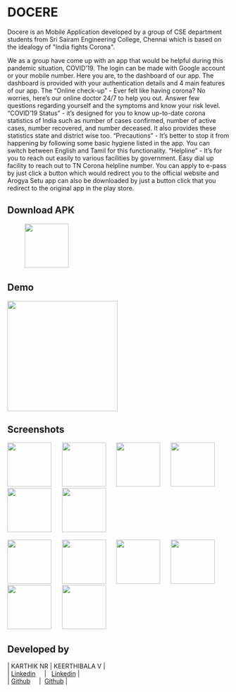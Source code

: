 # DOCERE
Docere is an Mobile Application developed by a group of CSE department students from Sri Sairam Engineering College, Chennai which is based on the idealogy of "India fights Corona".

We as a group have come up with an app that would be helpful during this pandemic situation, COVID’19. The login can be made with Google account or your mobile number. Here you are, to the dashboard of our app. The dashboard is provided with your authentication details and 4 main features of our app. The “Online check-up” - Ever felt like having corona? No worries, here’s our online doctor 24/7 to help you out. Answer few questions regarding yourself and the symptoms and know your risk level. “COVID’19 Status” -  it’s designed for you to know up-to-date corona statistics of India such as number of cases confirmed, number of active cases, number recovered, and number deceased. It also provides these statistics state and district wise too. “Precautions” -  It’s better to stop it from happening by following some basic hygiene listed in the app. You can switch between English and Tamil for this functionality. “Helpline” - It’s for you to reach out easily to various facilities by government. Easy dial up facility to reach out to TN Corona helpline number. You can apply to e-pass by just click a button which would redirect you to the official website and Arogya Setu app can also be downloaded by just a button click that you redirect to the original app in the play store.

## Download APK
&nbsp;&nbsp;&nbsp;&nbsp;&nbsp;&nbsp;&nbsp;&nbsp;&nbsp;&nbsp;<a href="https://drive.google.com/file/d/1RAs1CwQSTQT2kXk_tAqyos9Qc9hIqyZ-/view?usp=sharing"><img src="https://github.com/karthik18041999/DOCERE/blob/Images/download-logo.png" height="100" width="100"></a>

## Demo 
<a href="https://youtu.be/P3b4kZpVaVU"><img src="https://github.com/karthik18041999/DOCERE/blob/Images/youtube-logo.png" height="250" width="250"></a>

## Screenshots
<p float="left">
  <img src="https://github.com/karthik18041999/DOCERE/blob/Images/1.jpeg" width="100" />&nbsp;&nbsp;&nbsp;&nbsp;&nbsp;
  <img src="https://github.com/karthik18041999/DOCERE/blob/Images/2a.jpeg" width="100" />&nbsp;&nbsp;&nbsp;&nbsp;&nbsp;
  <img src="https://github.com/karthik18041999/DOCERE/blob/Images/2b.jpeg" width="100" />&nbsp;&nbsp;&nbsp;&nbsp;&nbsp;
  <img src="https://github.com/karthik18041999/DOCERE/blob/Images/3.jpeg" width="100" />&nbsp;&nbsp;&nbsp;&nbsp;&nbsp;
  <img src="https://github.com/karthik18041999/DOCERE/blob/Images/4a.jpeg" width="100" />&nbsp;&nbsp;&nbsp;&nbsp;&nbsp;
  <img src="https://github.com/karthik18041999/DOCERE/blob/Images/4b.jpeg" width="100" />&nbsp;&nbsp;&nbsp;&nbsp;&nbsp;
</p>
<p float="left">
  <img src="https://github.com/karthik18041999/DOCERE/blob/Images/5a.jpeg" width="100" />&nbsp;&nbsp;&nbsp;&nbsp;&nbsp;
  <img src="https://github.com/karthik18041999/DOCERE/blob/Images/5b.jpeg" width="100" />&nbsp;&nbsp;&nbsp;&nbsp;&nbsp;
  <img src="https://github.com/karthik18041999/DOCERE/blob/Images/5c.jpeg" width="100" />&nbsp;&nbsp;&nbsp;&nbsp;&nbsp;
  <img src="https://github.com/karthik18041999/DOCERE/blob/Images/6a.jpeg" width="100" />&nbsp;&nbsp;&nbsp;&nbsp;&nbsp;
  <img src="https://github.com/karthik18041999/DOCERE/blob/Images/6b.jpeg" width="100" />&nbsp;&nbsp;&nbsp;&nbsp;&nbsp;
  <img src="https://github.com/karthik18041999/DOCERE/blob/Images/7.jpeg" width="100" />&nbsp;&nbsp;&nbsp;&nbsp;&nbsp;
</p>

## Developed by
 |           KARTHIK NR          |        KEERTHIBALA V        | <br/>
 | <a href="https://www.linkedin.com/in/karthik-n-r-79bb94156/">Linkedin</a>  &nbsp;&nbsp;&nbsp;  |  &nbsp;&nbsp;<a href="https://www.linkedin.com/in/keerthibala-v-5349b0152/">Linkedin</a>  | <br/>
 | <a href="https://github.com/Karthik1804">Github</a>    &nbsp;&nbsp;&nbsp; |&nbsp;&nbsp;<a href="https://github.com/KEERTHIBALA10">Github</a>  | <br/>
 

